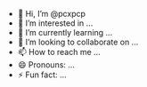 - 👋 Hi, I’m @pcxpcp
- 👀 I’m interested in ...
- 🌱 I’m currently learning ...
- 💞️ I’m looking to collaborate on ...
- 📫 How to reach me ...
- 😄 Pronouns: ...
- ⚡ Fun fact: ...

<!---
pcxpcp/pcxpcp is a ✨ special ✨ repository because its `README.md` (this file) appears on your GitHub profile.
You can click the Preview link to take a look at your changes.
--->

